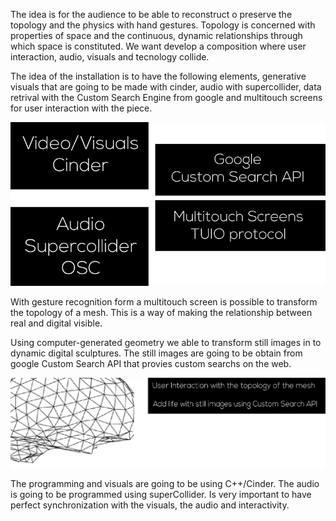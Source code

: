 The idea is for the audience to be able to reconstruct o preserve the topology and the physics with hand gestures. Topology is concerned with properties of space and the continuous, dynamic relationships through which space is constituted. We want develop a composition where user interaction, audio, visuals and tecnology collide. 

The idea of the installation is to have the following elements, generative visuals that are going to be made with cinder, audio with supercollider, data retrival with the Custom Search Engine from google and  multitouch screens for user interaction with the piece.

![flow](../project_images/info.png "info")

With gesture recognition form a multitouch screen is possible to transform the topology of a mesh. This is a way of making the relationship between real and digital visible.

Using computer-generated geometry we able to transform still images in to dynamic digital sculptures. The still images are going to be obtain from google Custom Search API that provies custom searchs on the web.

![flow](../project_images/topo.png "info")

The programming and visuals are going to be using C++/Cinder. The audio is going to be programmed using superCollider. Is very important to have perfect synchronization with the visuals, the audio and interactivity.

